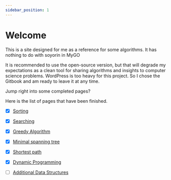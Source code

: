 ```yaml
---
sidebar_position: 1
---
```


# Welcome

This is a site designed for me as a reference for some algorithms. It has nothing to do with soyorin in MyGO

It is recommended to use the open-source version, but that will degrade my expectations as a clean tool for sharing algorithms and insights to computer science problems. WordPress is too heavy for this project. So I chose the Gitbook and am ready to leave it at any time.

Jump right into some completed pages?

Here is the list of pages that have been finished.


- [x] [Sorting](./category/sorting)


- [x] [Searching](./category/searching)


- [x] [Greedy Algorithm](./category/greedy)

- [x] [Minimal spanning tree](./category/minimal-spanning-tree)


- [x] [Shortest path](./category/shortest-path)


- [x] [Dynamic Programming](./category/dynamic-programming)


- [ ] [Additional Data Structures](./category/additional-data-structures)

